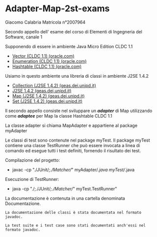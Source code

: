 # Adapter-Map-2st-exams

Giacomo Calabria           	Matricola n°2007964

Secondo appello dell' esame del corso di Elementi di Ingegneria del Software, canale 1

Supponendo di essere in ambiente Java Micro Edition CLDC 1.1

* [Vector (CLDC 1.1) (oracle.com)](https://docs.oracle.com/javame/config/cldc/ref-impl/cldc1.1/jsr139/java/util/Vector.html)
* [Enumeration (CLDC 1.1) (oracle.com)](https://docs.oracle.com/javame/config/cldc/ref-impl/cldc1.1/jsr139/java/util/Enumeration.html)
* [Hashtable (CLDC 1.1) (oracle.com)](https://docs.oracle.com/javame/config/cldc/ref-impl/cldc1.1/jsr139/java/util/Hashtable.html)

Usiamo in questo ambiente una libreria di classi in ambiente J2SE 1.4.2

* [Collection (J2SE 1.4.2) (geas.dei.unipd.it)](https://www2.cs.duke.edu/csed/java/jdk1.4.2/docs/api/java/util/Collection.html)
* [J2SE 1.4.2 (geas.dei,unipd.it)](http://geas.dei.unipd.it/jdk1.4.2/docs/api/)
* [Map (J2SE 1.4.2) (geas.dei.unipd.it)](http://geas.dei.unipd.it/jdk1.4.2/docs/api/java/util/Map.html)
* [Set (J2SE 1.4.2) (geas.dei.unipd.it)](http://geas.dei.unipd.it/jdk1.4.2/docs/api/java/util/Set.html)

Il secondo appello consiste nel sviluppare un ***adapter*** di Map utilizzando come ***adaptee*** per Map la classe Hashtable CLDC 1.1

La classe adapter si chiama MapAdapter e appartiene al package myAdapter

Le classi di test sono contenute nel package myTest. Il package myTest contiene una classe TestRunner che può essere invocata a linea di comando ed esegue tutti i test definiti, fornendo il risultato dei test. 


Compilazione del progetto:

* javac -cp "./JUnit/*;./Matcher/*" myAdapter/*.java myTest/*.java

Esecuzione di TestRunner:

* java -cp "./;./JUnit/*;./Matcher/*" myTest.TestRunner"


La documentazione è contenuta in una cartella denominata Documentazione.

    La documentazione delle classi è stata documentata nel formato javadoc.

    La test suite e i test case sono stati documentati anch'essi nel formato javadoc.

